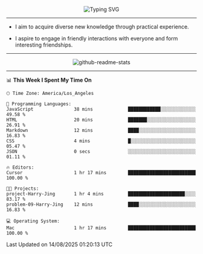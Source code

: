 <p align="center">
  <img src="https://readme-typing-svg.demolab.com?font=Fira+Code&weight=500&size=32&duration=2500&pause=1600&center=true&vCenter=true&random=false&width=1024&height=64&lines=Hi+there+%F0%9F%91%8B;I'm+delighted+you+could+make+it+here+%F0%9F%8E%89;I'm+Harry%2C+a+college+student+still+finding+my+way" alt="Typing SVG" />
</p>


---


- I aim to acquire diverse new knowledge through practical experience.

- I aspire to engage in friendly interactions with everyone and form interesting friendships.


---


<p align="center">
  <img src="https://github-readme-stats.vercel.app/api?username=Harry-Jing&show_icons=true" alt="github-readme-stats"/>
</p>


---

<!--START_SECTION:waka-->
📊 **This Week I Spent My Time On** 

```text
🕑︎ Time Zone: America/Los_Angeles

💬 Programming Languages: 
JavaScript               38 mins             ████████████░░░░░░░░░░░░░   49.58 % 
HTML                     20 mins             ███████░░░░░░░░░░░░░░░░░░   26.91 % 
Markdown                 12 mins             ████░░░░░░░░░░░░░░░░░░░░░   16.83 % 
CSS                      4 mins              █░░░░░░░░░░░░░░░░░░░░░░░░   05.47 % 
JSON                     0 secs              ░░░░░░░░░░░░░░░░░░░░░░░░░   01.11 % 

🔥 Editors: 
Cursor                   1 hr 17 mins        █████████████████████████   100.00 % 

🐱‍💻 Projects: 
project-Harry-Jing       1 hr 4 mins         █████████████████████░░░░   83.17 % 
problem-09-Harry-Jing    12 mins             ████░░░░░░░░░░░░░░░░░░░░░   16.83 % 

💻 Operating System: 
Mac                      1 hr 17 mins        █████████████████████████   100.00 % 
```


 Last Updated on 14/08/2025 01:20:13 UTC
<!--END_SECTION:waka-->
